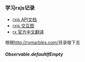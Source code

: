 ### 学习rxjs记录

- [rxjs API文档](http://reactivex.io/rxjs/)
- [rxjs 交互图](http://rxmarbles.com/)
- [rx 官方中文翻译](https://buctwbzs.gitbooks.io/rxjs/content/)

根据<a href="http://rxmarbles.com/">http://rxmarbles.com/</a>目录做下去

##### Observable.defaultIfEmpty

```
  
```